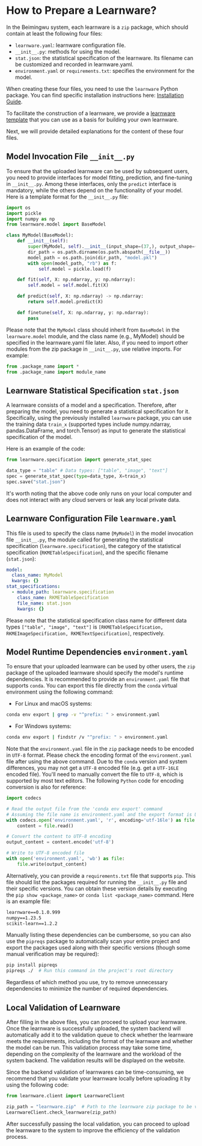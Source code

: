 # How to Prepare a Learnware?

In the Beimingwu system, each learnware is a `zip` package, which should contain at least the following four files:

- `learnware.yaml`: learnware configuration file.
- `__init__.py`: methods for using the model.
- `stat.json`: the statistical specification of the learnware. Its filename can be customized and recorded in learnware.yaml.
- `environment.yaml` or `requirements.txt`: specifies the environment for the model.

When creating these four files, you need to use the `learnware` Python package. You can find specific installation instructions here: [Installation Guide](/en/overview/installation).

To facilitate the construction of a learnware, we provide a [learnware template](http://www.lamda.nju.edu.cn/learnware/static/learnware-template.zip) that you can use as a basis for building your own learnware.

Next, we will provide detailed explanations for the content of these four files.

## Model Invocation File `__init__.py`

To ensure that the uploaded learnware can be used by subsequent users, you need to provide interfaces for model fitting, prediction, and fine-tuning in `__init__.py`. Among these interfaces, only the `predict` interface is mandatory, while the others depend on the functionality of your model. Here is a template format for the `__init__.py` file:

```py
import os
import pickle
import numpy as np
from learnware.model import BaseModel

class MyModel(BaseModel):
    def __init__(self):
        super(MyModel, self).__init__(input_shape=(37,), output_shape=(1,))
        dir_path = os.path.dirname(os.path.abspath(__file__))
        model_path = os.path.join(dir_path, "model.pkl")
        with open(model_path, "rb") as f:
            self.model = pickle.load(f)

    def fit(self, X: np.ndarray, y: np.ndarray):
        self.model = self.model.fit(X)

    def predict(self, X: np.ndarray) -> np.ndarray:
        return self.model.predict(X)

    def finetune(self, X: np.ndarray, y: np.ndarray):
        pass
```

Please note that the `MyModel` class should inherit from `BaseModel` in the `learnware.model` module, and the class name (e.g., MyModel) should be specified in the learnware.yaml file later. Also, if you need to import other modules from the zip package in `__init__.py`, use relative imports. For example:

```py
from .package_name import *
from .package_name import module_name
```

## Learnware Statistical Specification `stat.json`

A learnware consists of a model and a specification. Therefore, after preparing the model, you need to generate a statistical specification for it. Specifically, using the previously installed `learnware` package, you can use the training data `train_x` (supported types include numpy.ndarray, pandas.DataFrame, and torch.Tensor) as input to generate the statistical specification of the model.

Here is an example of the code:

```py
from learnware.specification import generate_stat_spec

data_type = "table" # Data types: ["table", "image", "text"]
spec = generate_stat_spec(type=data_type, X=train_x)
spec.save("stat.json")
```

It's worth noting that the above code only runs on your local computer and does not interact with any cloud servers or leak any local private data.

## Learnware Configuration File `learnware.yaml`

This file is used to specify the class name (`MyModel`) in the model invocation file `__init__.py`, the module called for generating the statistical specification (`learnware.specification`), the category of the statistical specification (`RKMETableSpecification`), and the specific filename (`stat.json`):

```yaml
model:
  class_name: MyModel
  kwargs: {}
stat_specifications:
  - module_path: learnware.specification
    class_name: RKMETableSpecification
    file_name: stat.json
    kwargs: {}
```

Please note that the statistical specification class name for different data types `["table", "image", "text"]` is `[RKMETableSpecification, RKMEImageSpecification, RKMETextSpecification]`, respectively.

## Model Runtime Dependencies `environment.yaml`

To ensure that your uploaded learnware can be used by other users, the `zip` package of the uploaded learnware should specify the model's runtime dependencies. It is recommended to provide an `environment.yaml` file that supports `conda`. You can export this file directly from the `conda` virtual environment using the following command:

- For Linux and macOS systems:

```bash
conda env export | grep -v "^prefix: " > environment.yaml
```

- For Windows systems:

```bash
conda env export | findstr /v "^prefix: " > environment.yaml
```

Note that the `environment.yaml` file in the `zip` package needs to be encoded in `UTF-8` format. Please check the encoding format of the `environment.yaml` file after using the above command. Due to the `conda` version and system differences, you may not get a `UTF-8` encoded file (e.g. get a `UTF-16LE` encoded file). You'll need to manually convert the file to `UTF-8`, which is supported by most text editors. The following `Python` code for encoding conversion is also for reference:

```python
import codecs

# Read the output file from the 'conda env export' command
# Assuming the file name is environment.yaml and the export format is UTF-16LE
with codecs.open('environment.yaml', 'r', encoding='utf-16le') as file:
    content = file.read()

# Convert the content to UTF-8 encoding
output_content = content.encode('utf-8')

# Write to UTF-8 encoded file
with open('environment.yaml', 'wb') as file:
    file.write(output_content)
```

Alternatively, you can provide a `requirements.txt` file that supports `pip`. This file should list the packages required for running the `__init__.py` file and their specific versions. You can obtain these version details by executing the `pip show <package_name>` or `conda list <package_name>` command. Here is an example file:

```txt
learnware==0.1.0.999
numpy==1.23.5
scikit-learn==1.2.2
```

Manually listing these dependencies can be cumbersome, so you can also use the `pipreqs` package to automatically scan your entire project and export the packages used along with their specific versions (though some manual verification may be required):

```bash
pip install pipreqs
pipreqs ./  # Run this command in the project's root directory
```

Regardless of which method you use, try to remove unnecessary dependencies to minimize the number of required dependencies.

## Local Validation of Learnware

After filling in the above files, you can proceed to upload your learnware. Once the learnware is successfully uploaded, the system backend will automatically add it to the validation queue to check whether the learnware meets the requirements, including the format of the learnware and whether the model can be run. This validation process may take some time, depending on the complexity of the learnware and the workload of the system backend. The validation results will be displayed on the website.

Since the backend validation of learnwares can be time-consuming, we recommend that you validate your learnware locally before uploading it by using the following code:

```py
from learnware.client import LearnwareClient

zip_path = "learnware.zip"  # Path to the learnware zip package to be validated
LearnwareClient.check_learnware(zip_path)
```

After successfully passing the local validation, you can proceed to upload the learnware to the system to improve the efficiency of the validation process.
